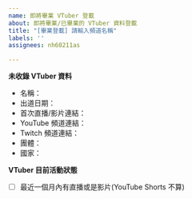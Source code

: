 ```yaml
---
name: 即將畢業 VTuber 登載
about: 即將畢業/已畢業的 VTuber 資料登載
title: "[畢業登載] 請輸入頻道名稱"
labels: ''
assignees: nh60211as

---
```


<!--
請注意：登載請求會公開顯示在 https://github.com/TaiwanVtuberData/TaiwanVTuberData.github.io/issues
-->

**未收錄 VTuber 資料**
<!--
沒有或是不確定請留空
-->
 * 名稱：
 * 出道日期：
 * 首次直播/影片連結：
 * YouTube 頻道連結：
 * Twitch 頻道連結：
 * 團體：
 * 國家：

**VTuber 目前活動狀態**
<!--
* 請在此對符合此 VTuber 目前活動狀態的項目打x，像這樣  - [x] 名稱
-->
 - [ ] 最近一個月內有直播或是影片(YouTube Shorts 不算)
